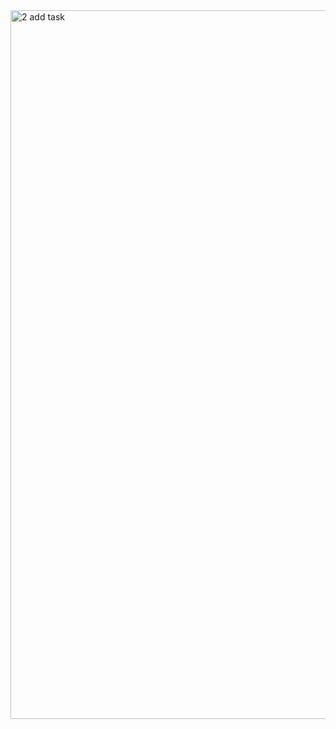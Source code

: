 <img width="1134" alt="2 add task" src="https://user-images.githubusercontent.com/129405023/229383689-9d08ebac-867c-43a0-aa3e-18b56370e63a.png">
